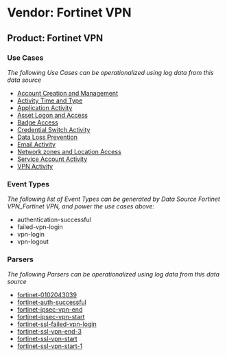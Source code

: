 Vendor: Fortinet VPN
====================
Product: Fortinet VPN
---------------------

### Use Cases

_The following Use Cases can be operationalized using log data from this data source_

* [Account Creation and Management](../UseCases/usecase_account_creation_and_management.md)
* [Activity Time  and Type](../UseCases/usecase_activity_time__and_type.md)
* [Application Activity](../UseCases/usecase_application_activity.md)
* [Asset Logon and Access](../UseCases/usecase_asset_logon_and_access.md)
* [Badge Access](../UseCases/usecase_badge_access.md)
* [Credential Switch Activity](../UseCases/usecase_credential_switch_activity.md)
* [Data Loss Prevention](../UseCases/usecase_data_loss_prevention.md)
* [Email Activity](../UseCases/usecase_email_activity.md)
* [Network zones and Location Access](../UseCases/usecase_network_zones_and_location_access.md)
* [Service Account Activity](../UseCases/usecase_service_account_activity.md)
* [VPN Activity](../UseCases/usecase_vpn_activity.md)


### Event Types

_The following list of Event Types can be generated by Data Source Fortinet VPN_Fortinet VPN, and power the use cases above:_

- authentication-successful
- failed-vpn-login
- vpn-login
- vpn-logout


### Parsers

_The following Parsers can be operationalized using log data from this data source_

* [fortinet-0102043039](../Parsers/parserContent_fortinet-0102043039.md)
* [fortinet-auth-successful](../Parsers/parserContent_fortinet-auth-successful.md)
* [fortinet-ipsec-vpn-end](../Parsers/parserContent_fortinet-ipsec-vpn-end.md)
* [fortinet-ipsec-vpn-start](../Parsers/parserContent_fortinet-ipsec-vpn-start.md)
* [fortinet-ssl-failed-vpn-login](../Parsers/parserContent_fortinet-ssl-failed-vpn-login.md)
* [fortinet-ssl-vpn-end-3](../Parsers/parserContent_fortinet-ssl-vpn-end-3.md)
* [fortinet-ssl-vpn-start](../Parsers/parserContent_fortinet-ssl-vpn-start.md)
* [fortinet-ssl-vpn-start-1](../Parsers/parserContent_fortinet-ssl-vpn-start-1.md)
